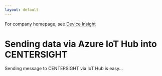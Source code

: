 ```yaml
---
layout: default
---
```


For company homepage, see [Device Insight](https://device-insight.com)

# Sending data via Azure IoT Hub into CENTERSIGHT

Sending message to CENTERSIGHT via IoT Hub is easy...
